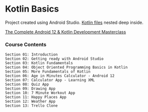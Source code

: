 # Kotlin Basics

Project created using Android Studio. [Kotlin files](app/src/main/java/com/example/kotlinbasics) nested deep inside.

[The Complete Android 12 & Kotlin Development Masterclass](https://www.udemy.com/course/android-kotlin-developer/)

### Course Contents

```
Section 01: Introduction
Section 02: Getting ready with Android Studio
Section 03: Kotlin Fundamentals
Section 04: Object Oriented Programming Basics in Kotlin
Section 05: More Fundamentals of Kotlin
Section 06: Age in Minutes Calculator - Android 12
Section 07: Calculator App - Learning XML
Section 08: Quiz App
Section 09: Drawing App
Section 10: 7 Minute Workout App
Section 11: Happy Places App
Section 12: Weather App
Section 13: Trello Clone
```
